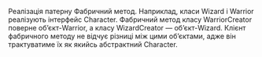 Реалізація патерну Фабричний метод. Наприклад, класи Wizard і Warrior реалізують інтерфейс Character. Фабричний метод класу WarriorCreator поверне об’єкт-Warrior, а класу WizardCreator — об’єкт-Wizard. Клієнт фабричного методу не відчує різниці між цими об’єктами, адже він трактуватиме їх як якийсь абстрактний Character. 
